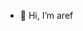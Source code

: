 - 👋 Hi, I’m aref
  
<!---
arefbagheri/arefbagheri is a ✨ special ✨ repository because its `README.md` (this file) appears on your GitHub profile.
You can click the Preview link to take a look at your changes.
--->
